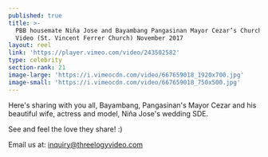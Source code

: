 ```yaml
---
published: true
title: >-
  PBB housemate Niña Jose and Bayambang Pangasinan Mayor Cezar’s Church Wedding
  Video (St. Vincent Ferrer Church) November 2017
layout: reel
link: 'https://player.vimeo.com/video/243502582'
type: celebrity
section-rank: 21
image-large: 'https://i.vimeocdn.com/video/667659018_1920x700.jpg'
image-small: 'https://i.vimeocdn.com/video/667659018_750x500.jpg'
---
```

Here's sharing with you all, Bayambang, Pangasinan's Mayor Cezar and his beautiful wife, actress and model, Niña Jose's wedding SDE.

See and feel the love they share! :)

Email us at: inquiry@threelogyvideo.com
